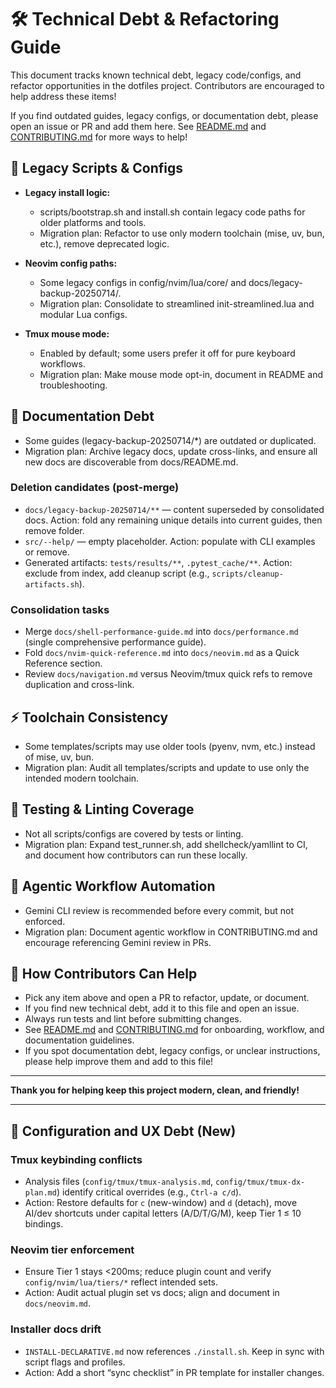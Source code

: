 # 🛠️ Technical Debt & Refactoring Guide

This document tracks known technical debt, legacy code/configs, and refactor opportunities in the dotfiles project. Contributors are encouraged to help address these items!

If you find outdated guides, legacy configs, or documentation debt, please open an issue or PR and add them here. See [README.md](../README.md) and [CONTRIBUTING.md](../CONTRIBUTING.md) for more ways to help!

## 🚨 Legacy Scripts & Configs

- **Legacy install logic:**
  - scripts/bootstrap.sh and install.sh contain legacy code paths for older platforms and tools.
  - Migration plan: Refactor to use only modern toolchain (mise, uv, bun, etc.), remove deprecated logic.

- **Neovim config paths:**
  - Some legacy configs in config/nvim/lua/core/ and docs/legacy-backup-20250714/.
  - Migration plan: Consolidate to streamlined init-streamlined.lua and modular Lua configs.

- **Tmux mouse mode:**
  - Enabled by default; some users prefer it off for pure keyboard workflows.
  - Migration plan: Make mouse mode opt-in, document in README and troubleshooting.

## 📝 Documentation Debt

- Some guides (legacy-backup-20250714/*) are outdated or duplicated.
- Migration plan: Archive legacy docs, update cross-links, and ensure all new docs are discoverable from docs/README.md.

### Deletion candidates (post-merge)
- `docs/legacy-backup-20250714/**` — content superseded by consolidated docs. Action: fold any remaining unique details into current guides, then remove folder.
- `src/--help/` — empty placeholder. Action: populate with CLI examples or remove.
- Generated artifacts: `tests/results/**`, `.pytest_cache/**`. Action: exclude from index, add cleanup script (e.g., `scripts/cleanup-artifacts.sh`).

### Consolidation tasks
- Merge `docs/shell-performance-guide.md` into `docs/performance.md` (single comprehensive performance guide).
- Fold `docs/nvim-quick-reference.md` into `docs/neovim.md` as a Quick Reference section.
- Review `docs/navigation.md` versus Neovim/tmux quick refs to remove duplication and cross-link.

## ⚡ Toolchain Consistency

- Some templates/scripts may use older tools (pyenv, nvm, etc.) instead of mise, uv, bun.
- Migration plan: Audit all templates/scripts and update to use only the intended modern toolchain.

## 🧪 Testing & Linting Coverage

- Not all scripts/configs are covered by tests or linting.
- Migration plan: Expand test_runner.sh, add shellcheck/yamllint to CI, and document how contributors can run these locally.

## 🤖 Agentic Workflow Automation

- Gemini CLI review is recommended before every commit, but not enforced.
- Migration plan: Document agentic workflow in CONTRIBUTING.md and encourage referencing Gemini review in PRs.

## 🙌 How Contributors Can Help

- Pick any item above and open a PR to refactor, update, or document.
- If you find new technical debt, add it to this file and open an issue.
- Always run tests and lint before submitting changes.
- See [README.md](../README.md) and [CONTRIBUTING.md](../CONTRIBUTING.md) for onboarding, workflow, and documentation guidelines.
- If you spot documentation debt, legacy configs, or unclear instructions, please help improve them and add to this file!

---

**Thank you for helping keep this project modern, clean, and friendly!**

---

## 🔧 Configuration and UX Debt (New)

### Tmux keybinding conflicts
- Analysis files (`config/tmux/tmux-analysis.md`, `config/tmux/tmux-dx-plan.md`) identify critical overrides (e.g., `Ctrl-a c/d`).
- Action: Restore defaults for `c` (new-window) and `d` (detach), move AI/dev shortcuts under capital letters (A/D/T/G/M), keep Tier 1 ≤ 10 bindings.

### Neovim tier enforcement
- Ensure Tier 1 stays <200ms; reduce plugin count and verify `config/nvim/lua/tiers/*` reflect intended sets.
- Action: Audit actual plugin set vs docs; align and document in `docs/neovim.md`.

### Installer docs drift
- `INSTALL-DECLARATIVE.md` now references `./install.sh`. Keep in sync with script flags and profiles.
- Action: Add a short “sync checklist” in PR template for installer changes.
